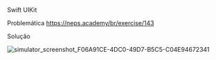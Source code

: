 Swift 
UIKit

Problemática
https://neps.academy/br/exercise/143

Solução 


![simulator_screenshot_F06A91CE-4DC0-49D7-B5C5-C04E94672341](https://github.com/obrunomuniz/exchangeInCoins/assets/29904290/7d43d92c-5513-448f-8919-f2e68b455a47)
